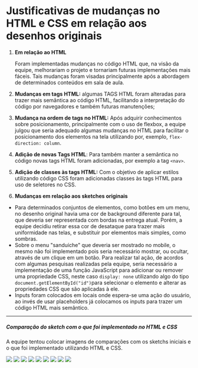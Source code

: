 # Justificativas de mudanças no HTML e CSS em relação aos desenhos originais

1. **Em relação ao HTML**

    Foram implementadas mudanças no código HTML que, na visão da equipe, melhorariam o projeto e tornariam futuras implementações mais fáceis. Tais mudanças foram visadas principalmente após a abordagem de determinados conteúdos em sala de aula.

1. **Mudanças em tags HTML:** algumas TAGS HTML foram alteradas para trazer mais semântica ao código HTML, facilitando a interpretação do código por navegadores e também futuras manutenções;
2. **Mudança na ordem de tags no HTML:** Após adquirir conhecimentos sobre posicionamento, principalmente com o uso de flexbox, a equipe julgou que seria adequado algumas mudanças no HTML para facilitar o posicionamento dos elementos na tela utilizando por, exemplo, `flex-direction: column`. 
3. **Adição de novas Tags HTML**: Para também manter a semântica no código novas tags HTML foram adicionadas, por exemplo a tag `<nav>`.
4. **Adição de classes às tags HTML:** Com o objetivo de aplicar estilos utilizando código CSS foram adicionadas classes às tags HTML para uso de seletores no CSS. 

1. **Mudanças em relação aos sketches originais**
- Para determinados conjuntos de elementos, como botões em um menu, no desenho original havia uma cor de background diferente para tal, que deveria ser representada com bordas na entrega atual. Porém, a equipe decidiu retirar essa cor de desataque para trazer mais uniformidade nas telas, e substituir por elementos mais simples, como sombras.
- Sobre o menu "sanduíche" que deveria ser mostrado no mobile, o mesmo não foi implementado pois seria necessário mostrar, ou ocultar, através de um clique em um botão. Para realizar tal ação, de acordos com algumas pesquisas realizadas pela equipe, seria necessário a implementação de uma função JavaScript para adicionar ou remover uma propriedade CSS, neste caso `display: none` utilizando algo do tipo `document.getElementById("id")`para selecionar o elemento e alterar as propriedades CSS que são aplicadas à ele.
- Inputs foram colocados em locais onde espera-se uma ação do usuário, ao invés de usar placeholders já colocamos os inputs para trazer um código HTML mais semântico.

---
##### Comparação do sketch com o que foi implementado no HTML e CSS

A equipe tentou colocar imagens de comparações com os sketchs iniciais e o que foi implementado utilizando HTML e CSS.

<img src='comparacoes/adicionarSugestao-comparacao.jpeg'>
<img src="comparacoes/disciplina-comparacao.jpeg">
<img src="comparacoes/feedbacks-comparacao.jpeg">
<img src="comparacoes/home-comparacao.jpeg">
<img src="comparacoes/materias-comparacao.jpeg">
<img src="comparacoes/nota-comparacao.jpeg">
<img src="comparacoes/novoEvento-comparacao.jpeg">
<img src="comparacoes/playArea-comparacao.jpeg">
<img src="comparacoes/sugestoes-comparacao.jpeg">